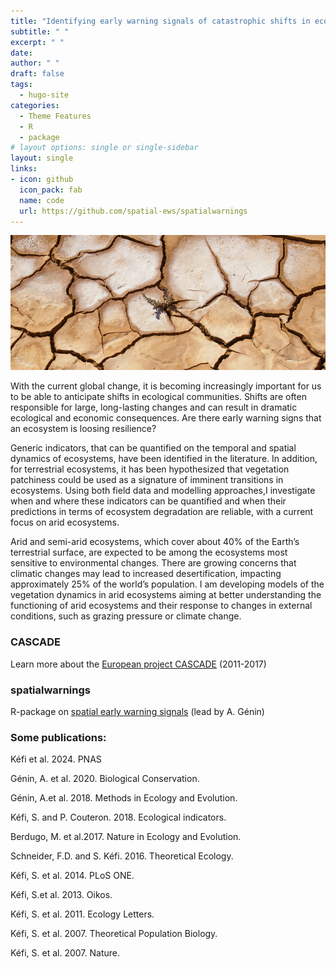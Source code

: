 ```yaml
---
title: "Identifying early warning signals of catastrophic shifts in ecosystems"
subtitle: " "
excerpt: " "
date: 
author: " "
draft: false
tags:
  - hugo-site
categories:
  - Theme Features
  - R
  - package
# layout options: single or single-sidebar
layout: single
links:
- icon: github
  icon_pack: fab
  name: code
  url: https://github.com/spatial-ews/spatialwarnings
---
```


![](desert_top.jpg)

With the current global change, it is becoming increasingly important for us to be able to anticipate shifts in ecological communities. Shifts are often responsible for large, long-lasting changes and can result in dramatic ecological and economic consequences. Are there early warning signs that an ecosystem is loosing resilience?

Generic indicators, that can be quantified on the temporal and spatial dynamics of ecosystems, have been identified in the literature. In addition, for terrestrial ecosystems, it has been hypothesized that vegetation patchiness could be used as a signature of imminent transitions in ecosystems. Using both field data and modelling approaches,I investigate when and where these indicators can be quantified and when their predictions in terms of ecosystem degradation are reliable, with a current focus on arid ecosystems.

Arid and semi-arid ecosystems, which cover about 40% of the Earth’s terrestrial surface, are expected to be among the ecosystems most sensitive to environmental changes. There are growing concerns that climatic changes may lead to increased desertification, impacting approximately 25% of the world’s population. I am developing models of the vegetation dynamics in arid ecosystems aiming at better understanding the functioning of arid ecosystems and their response to changes in external conditions, such as grazing pressure or climate change.

### CASCADE

Learn more about the [European project CASCADE](https://vimeo.com/channels/drylandshifts) (2011-2017)

### spatialwarnings

R-package on [spatial early warning signals](https://github.com/spatial-ews/spatialwarnings) (lead by A. Génin)

### Some publications:

Kéfi et al. 2024. PNAS

Génin, A. et al. 2020. Biological Conservation. 

Génin, A.et al. 2018. Methods in Ecology and Evolution.

Kéfi, S. and P. Couteron. 2018. Ecological indicators. 

Berdugo, M. et al.2017. Nature in Ecology and Evolution. 

Schneider, F.D. and S. Kéfi. 2016. Theoretical Ecology. 

Kéfi, S. et al. 2014. PLoS ONE. 

Kéfi, S.et al. 2013. Oikos. 

Kéfi, S. et al. 2011. Ecology Letters. 

Kéfi, S. et al. 2007. Theoretical Population Biology. 

Kéfi, S. et al. 2007. Nature.